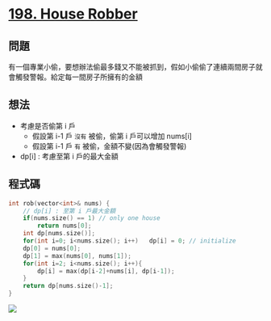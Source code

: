 # [198. House Robber]()

## 問題
有一個專業小偷，要想辦法偷最多錢又不能被抓到，假如小偷偷了連續兩間房子就會觸發警報。給定每一間房子所擁有的金額

## 想法
* 考慮是否偷第 i 戶
  * 假設第 i-1 戶 `沒有` 被偷，偷第 i 戶可以增加 nums[i]
  * 假設第 i-1 戶 `有` 被偷，金額不變(因為會觸發警報)
* dp[i] : 考慮至第 i 戶的最大金額


## 程式碼
```cpp
int rob(vector<int>& nums) {
    // dp[i] : 至第 i 戶最大金額
    if(nums.size() == 1) // only one house
        return nums[0];
    int dp[nums.size()];
    for(int i=0; i<nums.size(); i++)   dp[i] = 0; // initialize
    dp[0] = nums[0];
    dp[1] = max(nums[0], nums[1]);
    for(int i=2; i<nums.size(); i++){
        dp[i] = max(dp[i-2]+nums[i], dp[i-1]);
    }
    return dp[nums.size()-1];
}
```

![](https://imgur.com/XTZWYPF.png)

